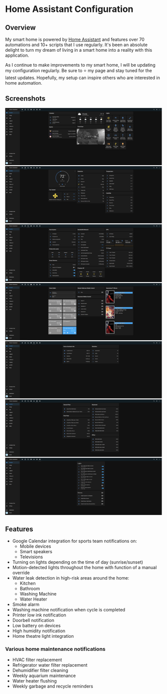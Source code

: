 # Home Assistant Configuration

## Overview

My smart home is powered by [Home Assistant](https://www.home-assistant.io) and features over 70 automations and 10+ scripts that I use regularly. It's been an absolute delight to turn my dream of living in a smart home into a reality with this application.

As I continue to make improvements to my smart home, I will be updating my configuration regularly. Be sure to ⭐ my page and stay tuned for the latest updates. Hopefully, my setup can inspire others who are interested in home automation.

## Screenshots

![Home](https://github.com/omerome83/homeassistant/blob/main/images/screenshots/ha_home.PNG)
![Comfort](https://github.com/omerome83/homeassistant/blob/main/images/screenshots/ha_comfort.PNG)
![Device Status](https://github.com/omerome83/homeassistant/blob/main/images/screenshots/ha_device_status.PNG)
![Media](https://github.com/omerome83/homeassistant/blob/main/images/screenshots/ha_media.PNG)
![Info](https://github.com/omerome83/homeassistant/blob/main/images/screenshots/ha_info.PNG)
![Battery Status](https://github.com/omerome83/homeassistant/blob/main/images/screenshots/ha_battery_status.PNG)
![Automation Override](https://github.com/omerome83/homeassistant/blob/main/images/screenshots/ha_automation_override.PNG)

## Features

- Google Calendar integration for sports team notifications on:
  - Mobile devices
  - Smart speakers
  - Televisions
- Turning on lights depending on the time of day (sunrise/sunset)
- Motion-detected lights throughout the home with function of a manual override
- Water leak detection in high-risk areas around the home:
  - Kitchen
  - Bathroom
  - Washing Machine
  - Water Heater
- Smoke alarm
- Washing machine notification when cycle is completed
- Printer low ink notification
- Doorbell notification
- Low battery on devices
- High humidity notification
- Home theatre light integration

### Various home maintenance notifications

- HVAC filter replacement
- Refrigerator water filter replacement
- Dehumidifier filter cleaning
- Weekly aquarium maintenance
- Water heater flushing
- Weekly garbage and recycle reminders

